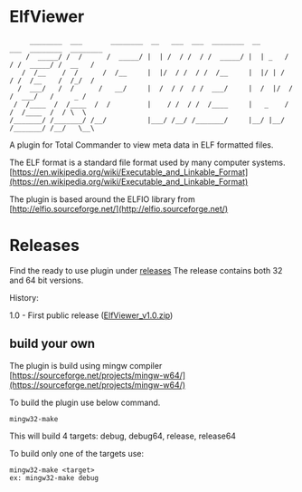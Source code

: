 # ElfViewer

         ________  ___       ________  __   ___  ___  ________  __       ___  ________  ________
        /  _____/ /  /      /  _____/ |  | /  / /  / /  _____/ |  | _   /  / /  _____/ /  __   /
       /  /__    /  /      /  /__     |  |/  / /  / /  /__     |  |/ | /  / /  /__    /  /_/  /
      /  ___/   /  /      /   __/     |  /  / /  / /  ___/     |  /  |/  / /  ___/   /     _ /
     /  /____  /  /____  /  /         |    / /  / /  /____     |   _    / /  /____  /  / \  \ 
    /_______/ /_______/ /__/          |___/ /__/ /_______/     |__/ |__/ /_______/ /__/   \__\

A plugin for Total Commander to view meta data in ELF formatted files.

The ELF format is a standard file format used by many computer systems.
[https://en.wikipedia.org/wiki/Executable_and_Linkable_Format](https://en.wikipedia.org/wiki/Executable_and_Linkable_Format)

The plugin is based around the ELFIO library from
[http://elfio.sourceforge.net/](http://elfio.sourceforge.net/)

# Releases
Find the ready to use plugin under [releases](releases)
The release contains both 32 and 64 bit versions.

History:

1.0 - First public release ([ElfViewer_v1.0.zip](releases/ElfViewer_v1.0.zip))

## build your own

The plugin is build using mingw compiler
[https://sourceforge.net/projects/mingw-w64/](https://sourceforge.net/projects/mingw-w64/)

To build the plugin use below command.
```
mingw32-make
```
This will build 4 targets: debug, debug64, release, release64

To build only one of the targets use:
```
mingw32-make <target>
ex: mingw32-make debug
```
